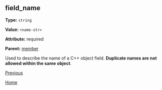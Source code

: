 ## field_name ##

**Type:** `string`

**Value:** `<name-str>`

**Attribute:** required

**Parent:** [member](member.md)

Used to describe the name of a C++ object field. **Duplicate names are not allowed within the same object**.

[Previous](../schema.md)

[Home](../../../README.md)